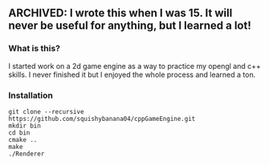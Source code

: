 ## ARCHIVED: I wrote this when I was 15. It will never be useful for anything, but I learned a lot!

### What is this?
I started work on a 2d game engine as a way to practice my opengl and c++ skills. I never finished it but I enjoyed the whole process and learned a ton.

### Installation
```
git clone --recursive https://github.com/squishybanana04/cppGameEngine.git
mkdir bin
cd bin
cmake ..
make
./Renderer
```
